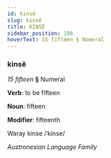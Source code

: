 ```yaml
---
id: kinsë
slug: kinsë
title: KİNSË
sidebar_position: 198
hoverText: 15 fifteen § Numeral
---
```


### kinsë

*15 fifteen* **§** Numeral

**Verb**: to be fifteen

**Noun**: fifteen

**Modifier**: fifteenth

Waray kinse /ˈkinse/

*Austronesian Language Family*